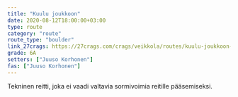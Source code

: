 ```yaml
---
title: "Kuulu joukkoon"
date: 2020-08-12T18:00:00+03:00
type: route
category: "route"
route_type: "boulder"
link_27crags: https://27crags.com/crags/veikkola/routes/kuulu-joukkoon-ss
grade: 6A
setters: ["Juuso Korhonen"]
fas: ["Juuso Korhonen"]
---
```


Tekninen reitti, joka ei vaadi valtavia sormivoimia reitille pääsemiseksi. 
